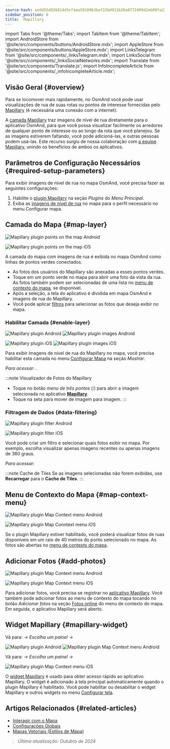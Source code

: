 ```yaml
---
source-hash: aedd55d826014d3cfaaa5918963baf22bd911b20a8772409d2eb09fa220d9c67
sidebar_position: 6
title:  Mapillary
---
```

import Tabs from '@theme/Tabs';
import TabItem from '@theme/TabItem';
import AndroidStore from '@site/src/components/buttons/AndroidStore.mdx';
import AppleStore from '@site/src/components/buttons/AppleStore.mdx';
import LinksTelegram from '@site/src/components/_linksTelegram.mdx';
import LinksSocial from '@site/src/components/_linksSocialNetworks.mdx';
import Translate from '@site/src/components/Translate.js';
import InfoIncompleteArticle from '@site/src/components/_infoIncompleteArticle.mdx';



## Visão Geral {#overview}

Para se locomover mais rapidamente, no OsmAnd você pode usar visualizações de rua de suas rotas ou pontos de interesse fornecidas pelo [Mapillary](https://www.mapillary.com/) (é necessária uma conexão com a internet).

A [camada Mapillary](https://www.mapillary.com/) traz imagens de nível de rua diretamente para o aplicativo OsmAnd, para que você possa visualizar facilmente os arredores de qualquer ponto de interesse ou ao longo da rota que você planejou. Se as imagens estiverem faltando, você pode adicioná-las, e outras pessoas podem usá-las. Este recurso surgiu de nossa colaboração com [a equipe Mapillary](https://www.mapillary.com/about), unindo os benefícios de ambos os aplicativos.


## Parâmetros de Configuração Necessários {#required-setup-parameters}

Para exibir imagens de nível de rua no mapa OsmAnd, você precisa fazer as seguintes configurações:

1. Habilite o [plugin Mapillary](../plugins/#enable--disable) na seção *Plugins* do *Menu Principal*.
2. Exiba as [imagens de nível de rua](#enable-layer) no mapa para o perfil necessário no menu Configurar mapa.


## Camada do Mapa {#map-layer}

<Tabs groupId="operating-systems" queryString="current-os">

<TabItem value="android" label="Android">

![Mapillary plugin points on the map Android](@site/static/img/plugins/mapillary/mapillary_plugin_points_android.png)

</TabItem>

<TabItem value="ios" label="iOS">

![Mapillary plugin points on the map iOS](@site/static/img/plugins/mapillary/mapillary_plugin_points_ios.png)

</TabItem>

</Tabs>

A camada do mapa com imagens de rua é exibida no mapa OsmAnd como linhas de pontos verdes conectados.

- As fotos dos usuários do Mapillary são anexadas a esses pontos verdes.
- Toque em um ponto verde no mapa para abrir uma foto da vista da rua. As fotos também podem ser selecionadas de uma lista no [menu de contexto do mapa](#map-context-menu), se disponível.
- Após a seleção, a tela do aplicativo é dividida em mapa OsmAnd e imagens de rua do Mapillary.
- Você pode aplicar [filtros](#data-filtering) para selecionar as fotos que deseja exibir no mapa.


### Habilitar Camada {#enable-layer}

<Tabs groupId="operating-systems" queryString="current-os">

<TabItem value="android" label="Android">

![Mapillary plugin Android](@site/static/img/plugins/mapillary/mapilary_enable_layer_1_andr.png) ![Mapillary plugin images Android](@site/static/img/plugins/mapillary/mapilary_enable_layer_2_andr.png)

</TabItem>

<TabItem value="ios" label="iOS">

![Mapillary plugin iOS](@site/static/img/plugins/mapillary/Mapilary_street_level_imagery_ios.png) ![Mapillary plugin images iOS](@site/static/img/plugins/mapillary/mapillary_plugin_images_ios.png)

</TabItem>

</Tabs>

Para exibir imagens de nível de rua do Mapillary no mapa, você precisa habilitar esta camada no menu [Configurar Mapa](../map/configure-map-menu.md) na seção *Mostrar*.

*Para acessar: <Translate ids="shared_string_menu,configure_map,street_level_imagery"/>*.

:::note Visualizador de Fotos do Mapillary

- Toque no botão *menu de três pontos* (&#8285;) para abrir a imagem selecionada no aplicativo [**Mapillary**](https://www.mapillary.com/mobile-apps).
- Toque na seta para mover de imagem para imagem.
:::


### Filtragem de Dados {#data-filtering}

<Tabs groupId="operating-systems" queryString="current-os">

<TabItem value="android" label="Android">

![Mapillary plugin filter Android](@site/static/img/plugins/mapillary/mapillary_config_map_filter_andr.png)

</TabItem>

<TabItem value="ios" label="iOS">

![Mapillary plugin filter iOS](@site/static/img/plugins/mapillary/mapillary_plugin_filter_ios.png)

</TabItem>

</Tabs>

Você pode criar um filtro e selecionar quais fotos exibir no mapa. Por exemplo, escolha visualizar apenas imagens recentes ou apenas imagens de 360 graus.

*Para acessar: <Translate ids="shared_string_menu,configure_map,street_level_imagery"/>*

:::note Cache de Tiles
Se as imagens selecionadas não forem exibidas, use **Recarregar** para o **Cache de Tiles**.
:::


## Menu de Contexto do Mapa {#map-context-menu}

<Tabs groupId="operating-systems" queryString="current-os">

<TabItem value="android" label="Android">

![Mapillary plugin Map Context menu Android](@site/static/img/plugins/mapillary/mapillary_plugin_context_menu_android.png)

</TabItem>

<TabItem value="ios" label="iOS">

![Mapillary plugin Map Conntext menu iOS](@site/static/img/plugins/mapillary/mapillary_plugin_context_menu_ios.png)

</TabItem>

</Tabs>

Se o plugin Mapillary estiver habilitado, você poderá visualizar fotos de ruas disponíveis em um raio de 40 metros do ponto selecionado no mapa. As fotos são abertas no [menu de contexto do mapa](../map/map-context-menu.md#online-photos).


## Adicionar Fotos {#add-photos}

<Tabs groupId="operating-systems" queryString="current-os">

<TabItem value="android" label="Android">

![Mapillary plugin Map Context menu Android](@site/static/img/plugins/mapillary/mapillary_add_photos_andr.png)

</TabItem>

<TabItem value="ios" label="iOS">

![Mapillary plugin Map Context menu iOS](@site/static/img/plugins/mapillary/mapillary_add_photos_ios.png)

</TabItem>

</Tabs>

Para adicionar fotos, você precisa se registrar no [aplicativo Mapillary](https://www.mapillary.com/mobile-apps). Você também pode adicionar fotos ao menu de contexto do mapa tocando no botão *Adicionar fotos* na seção [Fotos online](../map/map-context-menu.md#online-photos) do menu de contexto do mapa. Em seguida, o aplicativo Mapillary será aberto.


## Widget Mapillary {#mapillary-widget}

<Tabs groupId="operating-systems" queryString="current-os">

<TabItem value="android" label="Android">

Vá para: *<Translate android="true" ids="shared_string_menu,map_widget_config,shared_string_widgets"/> → Escolha um painel → <Translate android="true" ids="mapillary"/>*

![Mapillary plugin Android](@site/static/img/plugins/mapillary/mapillary_widget_1_andr.png) ![Mapillary plugin Map Context menu Android](@site/static/img/plugins/mapillary/mapillary_widget_2_andr.png)

</TabItem>

<TabItem value="ios" label="iOS">

Vá para: *<Translate ios="true" ids="shared_string_menu,layer_map_appearance,shared_string_widgets"/> → Escolha um painel → <Translate ios="true" ids="mapillary"/>*

![Mapillary plugin Map Context menu iOS](@site/static/img/plugins/mapillary/mapillary_app_activation_ios.png)

</TabItem>

</Tabs>

O [widget Mapillary](../widgets/info-widgets.md#mapillary-widget) é usado para obter acesso rápido ao aplicativo Mapillary. O widget é adicionado à tela principal automaticamente quando o plugin Mapillary é habilitado. Você pode habilitar ou desabilitar o widget Mapillary e outros widgets no menu [Configurar tela](../widgets/configure-screen.md).


## Artigos Relacionados {#related-articles}

- [Interagir com o Mapa](../../user/map/interact-with-map.md)
- [Configurações Globais](../../user/personal/global-settings.md)
- [Mapas Vetoriais (Estilos de Mapa)](../../user/map/vector-maps.md)

> *Última atualização: Outubro de 2024*